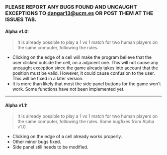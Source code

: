 ### PLEASE REPORT ANY BUGS FOUND AND UNCAUGHT EXCEPTIONS TO dangar13@ucm.es OR POST THEM AT THE ISSUES TAB.

#### Alpha v1.0:
> It is already possible to play a 1 vs 1 match for two human players on the same computer, following the rules.

- Clicking on the edge of a cell will make the program believe that the user clicked outside the cell, on a adjacent one. This will not cause any uncaught exception since the game already takes into account that the position must be valid. However, it could cause confusion to the user. This will be fixed in a later version.
- It is more than likely that most the side panel buttons for the game won't work. Some functions have not been implemented yet.

-----------------------------------------------------------------------------

#### Alpha v1.1:
> It is already possible to play a 1 vs 1 match for two human players on the same computer, following the rules.
> Some bugfixes from Alpha v1.0

+ Clicking on the edge of a cell already works properly.
+ Other minor bugs fixed.
+ Side panel still needs to be modified.
